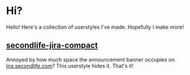 # Hi?
Hello! Here's a collection of userstyles I've made. Hopefully I make more!

## [secondlife-jira-compact](secondlife-jira-compact)
Annoyed by how much space the announcement banner occupies on [jira.secondlife.com](jira.secondlife.com)? This userstyle hides it. That's it!
